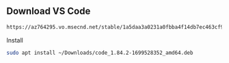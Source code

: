## Download VS Code
```bash
https://az764295.vo.msecnd.net/stable/1a5daa3a0231a0fbba4f14db7ec463cf99d7768e/code_1.84.2-1699528352_amd64.deb
```

Install
```bash
sudo apt install ~/Downloads/code_1.84.2-1699528352_amd64.deb
```
